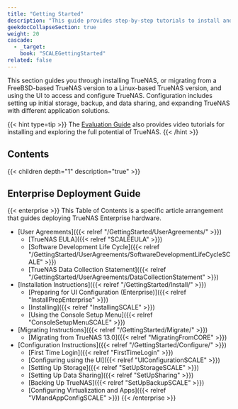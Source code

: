 ```yaml
---
title: "Getting Started"
description: "This guide provides step-by-step tutorials to install and configure TrueNAS. An additional guide shows how to apply and configure TrueNAS Enterprise licensed systems."
geekdocCollapseSection: true
weight: 20
cascade:
  - _target:
    book: "SCALEGettingStarted"
related: false
---
```


This section guides you through installing TrueNAS, or migrating from a FreeBSD-based TrueNAS version to a Linux-based TrueNAS version, and using the UI to access and configure TrueNAS.
Configuration includes setting up initial storage, backup, and data sharing, and expanding TrueNAS with different application solutions.

{{< hint type=tip >}}
The [Evaluation Guide](https://www.truenas.com/evaluating-truenas-scale/) also provides video tutorials for installing and exploring the full potential of TrueNAS.
{{< /hint >}}

<div class="noprint">

## Contents

{{< children depth="1" description="true" >}}

## Enterprise Deployment Guide

{{< enterprise >}}
This Table of Contents is a specific article arrangement that guides deploying TrueNAS Enterprise hardware.

* [User Agreements]({{< relref "/GettingStarted/UserAgreements/" >}})
  * [TrueNAS EULA]({{< relref "SCALEEULA" >}})
  * [Software Development Life Cycle]({{< relref "/GettingStarted/UserAgreements/SoftwareDevelopmentLifeCycleSCALE" >}})
  * [TrueNAS Data Collection Statement]({{< relref "/GettingStarted/UserAgreements/DataCollectionStatement" >}})
* [Installation Instructions]({{< relref "/GettingStarted/Install/" >}})
  * [Preparing for UI Configuration (Enterprise)]({{< relref "InstallPrepEnterprise" >}})
  * [Installing]({{< relref "InstallingSCALE" >}})
  * [Using the Console Setup Menu]({{< relref "ConsoleSetupMenuSCALE" >}})
* [Migrating Instructions]({{< relref "/GettingStarted/Migrate/" >}})
  * [Migrating from TrueNAS 13.0]({{< relref "MigratingFromCORE" >}})
* [Configuration Instructions]({{< relref "/GettingStarted/Configure/" >}})
  * [First Time Login]({{< relref "FirstTimeLogin" >}})
  * [Configuring using the UI]({{< relref "UIConfigurationSCALE" >}})
  * [Setting Up Storage]({{< relref "SetUpStorageSCALE" >}})
  * [Setting Up Data Sharing]({{< relref "SetUpSharing" >}})
  * [Backing Up TrueNAS]({{< relref "SetUpBackupSCALE" >}})
  * [Configuring Virtualization and Apps]({{< relref "VMandAppConfigSCALE" >}})
{{< /enterprise >}}

</div>
